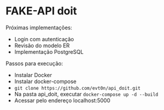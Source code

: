 # FAKE-API doit

Próximas implementações:
- Login com autenticação
- Revisão do modelo ER
- Implementação PostgreSQL

Passos para execução:
- Instalar Docker
- Instalar docker-compose
- `git clone https://github.com/evt0n/api_doit.git`
- Na pasta api_doit, executar `docker-compose up -d --build`
- Acessar pelo endereço localhost:5000

